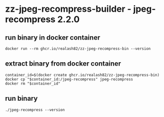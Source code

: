 # zz-jpeg-recompress-builder - jpeg-recompress 2.2.0
## run binary in docker container
```
docker run --rm ghcr.io/realash82/zz-jpeg-recompress-bin --version
```
## extract binary from docker container
```
container_id=$(docker create ghcr.io/realash82/zz-jpeg-recompress-bin)
docker cp "$container_id:/jpeg-recompress" jpeg-recompress
docker rm "$container_id"
```
## run binary
```
./jpeg-recompress --version
```
